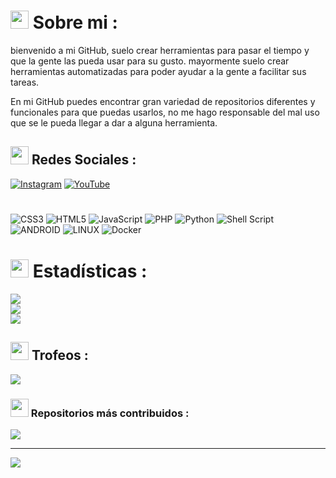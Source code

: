 # <img src="https://github.com/abhishekapk/abhishekapk/blob/master/Assests/Earth.gif" width="29px"> Sobre mi :
bienvenido a mi GitHub, suelo crear herramientas para pasar el tiempo y que la gente las pueda usar para su gusto. mayormente suelo crear herramientas automatizadas para poder ayudar a la gente a facilitar sus tareas.

En mi GitHub puedes encontrar gran variedad de repositorios diferentes y funcionales para que puedas usarlos, no me hago responsable del mal uso que se le pueda llegar a dar a alguna herramienta.

## <img src="https://github.com/abhishekapk/abhishekapk/blob/master/Assests/Earth.gif" width="29px"> Redes Sociales :
[![Instagram](https://img.shields.io/badge/Instagram-%23E4405F.svg?logo=Instagram&logoColor=white)](https://instagram.com/ripnetworkyt) [![YouTube](https://img.shields.io/badge/YouTube-%23FF0000.svg?logo=YouTube&logoColor=white)](https://youtube.com/@RIPNetwork) 

#
![CSS3](https://img.shields.io/badge/css3-%231572B6.svg?style=for-the-badge&logo=css3&logoColor=white) ![HTML5](https://img.shields.io/badge/html5-%23E34F26.svg?style=for-the-badge&logo=html5&logoColor=white) ![JavaScript](https://img.shields.io/badge/javascript-%23323330.svg?style=for-the-badge&logo=javascript&logoColor=%23F7DF1E) ![PHP](https://img.shields.io/badge/php-%23777BB4.svg?style=for-the-badge&logo=php&logoColor=white) ![Python](https://img.shields.io/badge/python-3670A0?style=for-the-badge&logo=python&logoColor=ffdd54) ![Shell Script](https://img.shields.io/badge/shell_script-%23121011.svg?style=for-the-badge&logo=gnu-bash&logoColor=white) ![ANDROID](https://img.shields.io/badge/android-%2320232a.svg?style=for-the-badge&logo=android&logoColor=%a4c639) ![LINUX](https://img.shields.io/badge/Linux-FCC624?style=for-the-badge&logo=linux&logoColor=black) ![Docker](https://img.shields.io/badge/docker-%230db7ed.svg?style=for-the-badge&logo=docker&logoColor=white)
# <img src="https://github.com/abhishekapk/abhishekapk/blob/master/Assests/Earth.gif" width="29px"> Estadísticas :
![](https://github-readme-stats.vercel.app/api?username=RIP-Network&theme=dark&hide_border=false&include_all_commits=true&count_private=true)<br/>
![](https://github-readme-streak-stats.herokuapp.com/?user=RIP-Network&theme=dark&hide_border=false)<br/>
![](https://github-readme-stats.vercel.app/api/top-langs/?username=RIP-Network&theme=dark&hide_border=false&include_all_commits=true&count_private=true&layout=compact)

## <img src="https://github.com/abhishekapk/abhishekapk/blob/master/Assests/Earth.gif" width="29px"> Trofeos :
![](https://github-profile-trophy.vercel.app/?username=RIP-Network&theme=dark_dimmed&no-frame=false&no-bg=false&margin-w=4)

### <img src="https://github.com/abhishekapk/abhishekapk/blob/master/Assests/Earth.gif" width="29px"> Repositorios más contribuidos :
![](https://github-contributor-stats.vercel.app/api?username=RIP-Network&limit=5&theme=dark&combine_all_yearly_contributions=true)

---
[![](https://visitcount.itsvg.in/api?id=RIP-Network&icon=9&color=0)](https://visitcount.itsvg.in)

